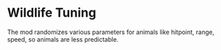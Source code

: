 # Wildlife Tuning

The mod randomizes various parameters for animals like hitpoint, range, speed, so animals are less predictable.
